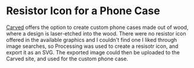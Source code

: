 # Resistor Icon for a Phone Case
[Carved](https://www.carved.com/) offers the option to create custom phone cases made out of wood, where a design is laser-etched into the wood.  There were no resistor icon offered in the available graphics and I couldn't find one I liked through image searches, so Processing was used to create a resisotr icon, and export it as an SVG.  The exported image could then be uploaded to the Carved site, and used for the custom phone case.
